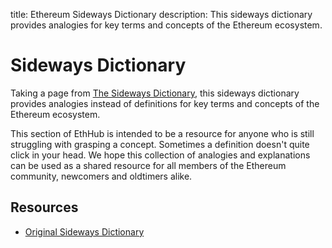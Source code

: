 title: Ethereum Sideways Dictionary
description: This sideways dictionary provides analogies for key terms and concepts of the Ethereum ecosystem.

# Sideways Dictionary

Taking a page from [The Sideways Dictionary](https://sidewaysdictionary.com/#/about), this sideways dictionary provides analogies instead of definitions for key terms and concepts of the Ethereum ecosystem.

This section of EthHub is intended to be a resource for anyone who is still struggling with grasping a concept. Sometimes a definition doesn't quite click in your head. We hope this collection of analogies and explanations can be used as a shared resource for all members of the Ethereum community, newcomers and oldtimers alike.

## Resources
* [Original Sideways Dictionary](https://sidewaysdictionary.com)
